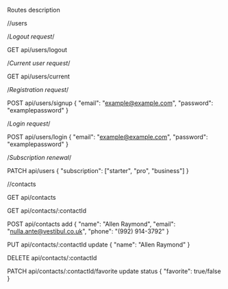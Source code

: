 Routes description

//users

/_Logout request_/

GET api/users/logout

/_Current user request_/

GET api/users/current

/_Registration request_/

POST api/users/signup { "email": "example@example.com", "password": "examplepassword" }

/_Login request_/

POST api/users/login { "email": "example@example.com", "password": "examplepassword" }

/_Subscription renewal_/

PATCH api/users { "subscription": ["starter", "pro", "business"] }

//contacts

GET api/contacts

GET api/contacts/:contactId

POST api/contacts add { "name": "Allen Raymond", "email": "nulla.ante@vestibul.co.uk", "phone": "(992) 914-3792" }

PUT api/contacts/:contactId update { "name": "Allen Raymond" }

DELETE api/contacts/:contactId

PATCH api/contacts/:contactId/favorite update status { "favorite": true/false }
